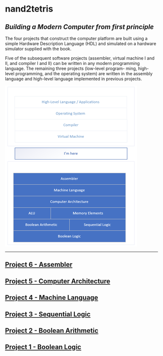 # nand2tetris

*Building a Modern Computer from first principle*
---

The four projects that construct the computer platform
are built using a simple Hardware Description Language (HDL) and simulated on a
hardware simulator supplied with the book.

Five of the subsequent software projects
(assembler, virtual machine I and II, and compiler I and II) can be written in any
modern programming language. The remaining three projects (low-level program-
ming, high-level programming, and the operating system) are written in the assembly
language and high-level language implemented in previous projects.

![image](https://github.com/asapbuddy/nand2tetris/blob/master/Images/Progress.PNG?raw=true)

___
[Project 6 - Assembler](https://github.com/asapbuddy/nand2tetris/tree/master/Project%206%20-%20Assembler)
---
[Project 5 - Computer Architecture](https://github.com/asapbuddy/nand2tetris/tree/master/Project%205%20-%20Computer%20Architecture)
---
[Project 4 - Machine Language](https://github.com/asapbuddy/nand2tetris/tree/master/Project%204%20-%20Machine%20Language)
---
[Project 3 - Sequential Logic](https://github.com/asapbuddy/nand2tetris/tree/master/Project%203%20-%20Sequential%20Logic)
---
[Project 2 - Boolean Arithmetic](https://github.com/asapbuddy/nand2tetris/tree/master/Project%202%20-%20Boolean%20Arithmetic)
---
[Project 1 - Boolean Logic](https://github.com/asapbuddy/nand2tetris/tree/master/Project%201%20-%20Boolean%20Logic)
---
